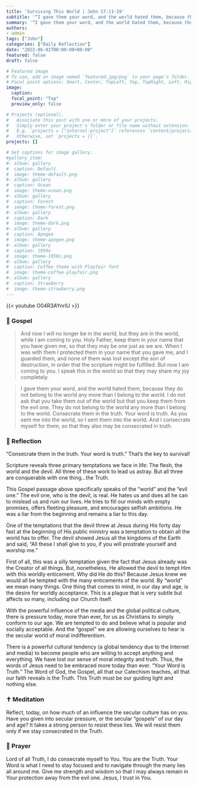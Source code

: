 ```yaml
---
title: 'Surviving This World | John 17:11-19'
subtitle: '“I gave them your word, and the world hated them, because they do not belong to the world any more than I belong to the world. I do not ask that you take them out of the world but that you keep them from the Evil One. They do not belong to the world any more than I belong to the world. Consecrate them in the truth. Your word is truth.”  John 17:14–17'
summary: '“I gave them your word, and the world hated them, because they do not belong to the world any more than I belong to the world. I do not ask that you take them out of the world but that you keep them from the Evil One. They do not belong to the world any more than I belong to the world. Consecrate them in the truth. Your word is truth.”  John 17:14–17'
authors:
- admin
tags: ["John"]
categories: ["Daily Reflection"]
date: "2022-06-01T00:00:00+08:00"
featured: false
draft: false

# Featured image
# To use, add an image named `featured.jpg/png` to your page's folder.
# Focal point options: Smart, Center, TopLeft, Top, TopRight, Left, Right, BottomLeft, Bottom, BottomRight
image:
  caption:
  focal_point: "Top"
  preview_only: false

# Projects (optional).
#   Associate this post with one or more of your projects.
#   Simply enter your project's folder or file name without extension.
#   E.g. `projects = ["internal-project"]` references `content/project/deep-learning/index.md`.
#   Otherwise, set `projects = []`.
projects: []

# Set captions for image gallery.
#gallery_item:
#- album: gallery
#  caption: Default
#  image: theme-default.png
#- album: gallery
#  caption: Ocean
#  image: theme-ocean.png
#- album: gallery
#  caption: Forest
#  image: theme-forest.png
#- album: gallery
#  caption: Dark
#  image: theme-dark.png
#- album: gallery
#  caption: Apogee
#  image: theme-apogee.png
#- album: gallery
#  caption: 1950s
#  image: theme-1950s.png
#- album: gallery
#  caption: Coffee theme with Playfair font
#  image: theme-coffee-playfair.png
#- album: gallery
#  caption: Strawberry
#  image: theme-strawberry.png
---
```


{{< youtube O04R3AYnrlU >}}

### :love_letter: Gospel
> And now I will no longer be in the world, but they are in the world, while I am coming to you. Holy Father, keep them in your name that you have given me, so that they may be one just as we are. When I was with them I protected them in your name that you gave me, and I guarded them, and none of them was lost except the son of destruction, in order that the scripture might be fulfilled. But now I am coming to you. I speak this in the world so that they may share my joy completely.

> I gave them your word, and the world hated them, because they do not belong to the world any more than I belong to the world. I do not ask that you take them out of the world but that you keep them from the evil one. They do not belong to the world any more than I belong to the world. Consecrate them in the truth. Your word is truth. As you sent me into the world, so I sent them into the world. And I consecrate myself for them, so that they also may be consecrated in truth.

### :speech_balloon: Reflection
“Consecrate them in the truth.  Your word is truth.”  That’s the key to survival!  

Scripture reveals three primary temptations we face in life: The flesh, the world and the devil.  All three of these work to lead us astray.  But all three are conquerable with one thing...the Truth.

This Gospel passage above specifically speaks of the “world” and the “evil one.”  The evil one, who is the devil, is real.  He hates us and does all he can to mislead us and ruin our lives.  He tries to fill our minds with empty promises, offers fleeting pleasure, and encourages selfish ambitions.  He was a liar from the beginning and remains a liar to this day.

One of the temptations that the devil threw at Jesus during His forty day fast at the beginning of His public ministry was a temptation to obtain all the world has to offer.  The devil showed Jesus all the kingdoms of the Earth and said, “All these I shall give to you, if you will prostrate yourself and worship me.”

First of all, this was a silly temptation given the fact that Jesus already was the Creator of all things.  But, nonetheless, He allowed the devil to tempt Him with this worldly enticement.  Why did He do this?  Because Jesus knew we would all be tempted with the many enticements of the world.  By “world” we mean many things.  One thing that comes to mind, in our day and age, is the desire for worldly acceptance.  This is a plague that is very subtle but affects so many, including our Church itself.

With the powerful influence of the media and the global political culture, there is pressure today, more than ever, for us as Christians to simply conform to our age.  We are tempted to do and believe what is popular and socially acceptable.  And the “gospel” we are allowing ourselves to hear is the secular world of moral indifferentism.  

There is a powerful cultural tendency (a global tendency due to the Internet and media) to become people who are willing to accept anything and everything.  We have lost our sense of moral integrity and truth.  Thus, the words of Jesus need to be embraced more today than ever.  “Your Word is Truth.”  The Word of God, the Gospel, all that our Catechism teaches, all that our faith reveals is the Truth.  This Truth must be our guiding light and nothing else.

### :latin_cross: Meditation
Reflect, today, on how much of an influence the secular culture has on you.  Have you given into secular pressure, or the secular “gospels” of our day and age?  It takes a strong person to resist these lies.  We will resist them only if we stay consecrated in the Truth.

### :pray: Prayer
Lord of all Truth, I do consecrate myself to You.  You are the Truth.  Your Word is what I need to stay focused and to navigate through the many lies all around me.  Give me strength and wisdom so that I may always remain in Your protection away from the evil one.  Jesus, I trust in You.
